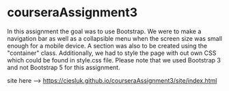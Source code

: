 # courseraAssignment3

In this assignment the goal was to use Bootstrap. We were to make a navigation bar as well as a collapsible menu when the screen size was small enough for a mobile device. A section was also to be created using the "container" class. Additionally, we had to style the page with out own CSS which could be found in style.css file. Please note that we used Bootstrap 3 and not Bootstrap 5 for this assignment. 

site here --> https://ciesluk.github.io/courseraAssignment3/site/index.html
